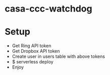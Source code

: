 # casa-ccc-watchdog

# Setup
- Get Ring API token
- Get Dropbox API token
- Create user in users table with above tokens
- $ serverless deploy
- Enjoy